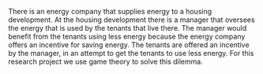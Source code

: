 There is an energy company that supplies energy to a housing development. At the housing development there is a manager that oversees the energy that is used by the tenants that live there. The manager would benefit from the tenants using less energy because the energy company offers an incentive for saving energy. The tenants are offered an incentive by the manager, in an attempt to get the tenants to use less energy.
For this research project we use game theory to solve this dilemma. 